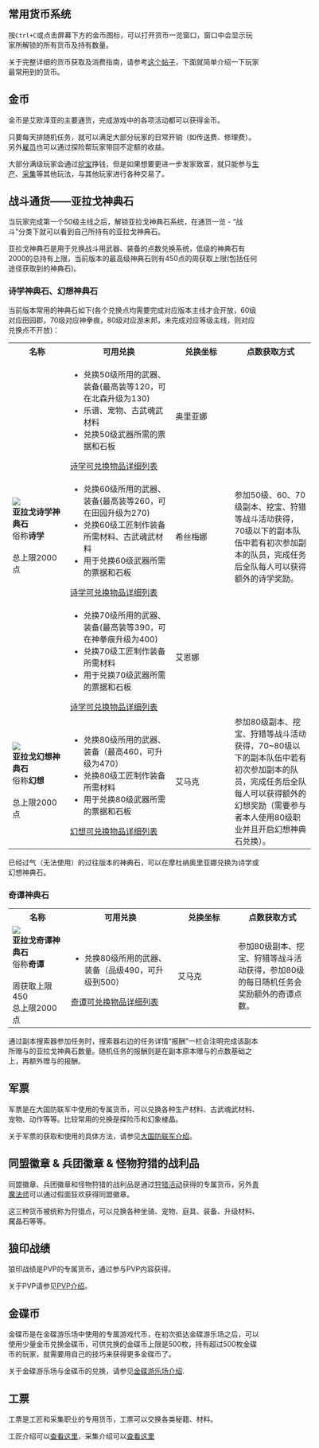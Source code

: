 ## 常用货币系统

按`Ctrl+C`或点击屏幕下方的金币图标，可以打开货币一览窗口，窗口中会显示玩家所解锁的所有货币及持有数量。

关于完整详细的货币获取及消费指南，请参考[这个帖子](https://bbs.nga.cn/read.php?tid=15299927)，下面就简单介绍一下玩家最常用到的货币。

## 金币

金币是艾欧泽亚的主要通货，完成游戏中的各项活动都可以获得金币。

只要每天排随机任务，就可以满足大部分玩家的日常开销（如传送费、修理费）。另外[雇员](/advanced/retainer.md)也可以通过探险帮玩家带回不定额的收益。

大部分满级玩家会通过[挖宝](/topic/battle.md)挣钱，但是如果想要更进一步发家致富，就只能参与[生产](/topic/craft.md)、[采集](/topic/gather.md)等其他玩法，与其他玩家进行各种交易了。

## 战斗通货——亚拉戈神典石

当玩家完成第一个50级主线之后，解锁亚拉戈神典石系统，在通货一览 - “战斗”分类下就可以看到自己所持有的亚拉戈神典石。

亚拉戈神典石是用于兑换战斗用武器、装备的点数兑换系统，低级的神典石有2000的总持有上限，当前版本的最高级神典石则有450点的周获取上限(包括任何途径获取到的神典石)。

### 诗学神典石、幻想神典石

当前版本常用的神典石如下(各个兑换点均需要完成对应版本主线才会开放，60级对应田园郡，70级对应神拳痕，80级对应游末邦，未完成对应等级主线，则对应兑换点不开放)：
<div class="md-table"><table class="ui compact grey striped unstackable table" style="min-width: 38em;"><tr><th style="width: 10em">名称</th><th style="width: 20em">可用兑换</th><th style="width: 12em">兑换坐标</th><th style="width: 15em">点数获取方式</th></tr><tr><td rowspan="3"><img src="/images/icons/065023.png" class="no-zoom sm-icon"><br><strong>亚拉戈诗学神典石</strong><br>俗称<strong>诗学</strong><br><br>总上限2000点</td><td><ul><li>兑换50级所用的武器、装备(最高装等120，可在北森升级为130)</li><li>乐谱、宠物、古武魂武材料</li><li>兑换50级武器所需的票据和石板</li></ul><a href="https://ff14.huijiwiki.com/wiki/%E4%BA%9A%E6%8B%89%E6%88%88%E8%AF%97%E5%AD%A6%E7%A5%9E%E5%85%B8%E7%9F%B3">诗学可兑换物品详细列表</a></td><td>奥里亚娜<br><Pos name="摩杜纳" :x="22.7" :y="6.7" /></td><td rowspan="3">参加50级、60、70级副本、挖宝、狩猎等战斗活动获得，70级以下的副本队伍中若有初次参加副本的队员，完成任务后全队每人可以获得额外的诗学奖励。</td></tr><tr><td><ul><li>兑换60级所用的武器、装备(最高装等260，可在田园升级为270)</li> <li>兑换60级工匠制作装备所需材料、古武魂武材料</li> <li>用于兑换60级武器所需的票据和石板</li></ul><a href="https://ff14.huijiwiki.com/wiki/%E4%BA%9A%E6%8B%89%E6%88%88%E8%AF%97%E5%AD%A6%E7%A5%9E%E5%85%B8%E7%9F%B3">诗学可兑换物品详细列表</a></td><td>希丝梅娜<br><Pos name="田园郡" :x="5.8" :y="5.3" /></td></tr><tr><td><ul><li>兑换70级所用的武器、装备(最高装等390，可在神拳痕升级为400)</li> <li>兑换70级工匠制作装备所需材料</li> <li>用于兑换70级武器所需的票据和石板</li></ul><a href="https://ff14.huijiwiki.com/wiki/%E4%BA%9A%E6%8B%89%E6%88%88%E8%AF%97%E5%AD%A6%E7%A5%9E%E5%85%B8%E7%9F%B3">诗学可兑换物品详细列表</a></td><td>艾恩娜<br><Pos name="神拳痕" :x="13.8" :y="11.6" /></td></tr><tr><td><img src="/images/icons/065067.png" class="no-zoom sm-icon"><br><strong>亚拉戈幻想神典石</strong><br>俗称<strong>幻想</strong><br><br>总上限2000点</td><td><ul><li>兑换80级所用的武器、装备（最高460，可升级为470）</li><li>兑换80级工匠制作装备所需材料</li> <li>用于兑换80级武器所需的票据和石板</li></ul><a href="https://ff14.huijiwiki.com/wiki/%E4%BA%9A%E6%8B%89%E6%88%88%E5%B9%BB%E6%83%B3%E7%A5%9E%E5%85%B8%E7%9F%B3">幻想可兑换物品详细列表</a></td><td>艾马克<br><Pos name="游末邦" sub="树梢层" :x="10.2" :y="11.8" /></td><td>参加80级副本、挖宝、狩猎等战斗活动获得，70~80级以下的副本队伍中若有初次参加副本的队员，完成任务后全队每人可以获得额外的幻想奖励（需要参与者本人使用80级职业并且开启幻想神典石兑换）。</td></tr></table></div>

已经过气（无法使用）的过往版本的神典石，可以在摩杜纳奥里亚娜<Pos name="摩杜纳" :x="22.7" :y="6.7" />兑换为诗学或幻想神典石。

### 奇谭神典石
<div class="md-table"><table class="ui compact grey striped unstackable table" style="min-width: 38em;"><tr><th style="width: 10em">名称</th><th style="width: 20em">可用兑换</th><th style="width: 12em">兑换坐标</th><th style="width: 15em">点数获取方式</th></tr><tr><td><img src="/images/icons/065075.png" class="no-zoom sm-icon"><br><strong>亚拉戈奇谭神典石</strong><br>俗称<strong>奇谭</strong><br><br>周获取上限450<br>总上限2000点</td><td><ul><li>兑换80级所用的武器、装备（品级490，可升级到500）</li></ul><a href="https://ff14.huijiwiki.com/wiki/%E4%BA%9A%E6%8B%89%E6%88%88%E5%A5%87%E8%B0%AD%E7%A5%9E%E5%85%B8%E7%9F%B3">奇谭可兑换物品详细列表</a></td><td>艾马克<br><Pos name="游末邦" sub="树梢层" :x="10.2" :y="11.8" /></td><td>参加80级副本、挖宝、狩猎等战斗活动获得，参加80级的每日随机任务会奖励额外的奇谭点数。</td></tr></table></div>

通过副本搜索器参加任务时，搜索器右边的任务详情“报酬”一栏会注明完成该副本所赠与的亚拉戈神典石数量。随机任务的报酬则是在副本原本赠与的点数基础之上，再额外赠与的报酬。

## 军票

军票是在大国防联军中使用的专属货币，可以兑换各种生产材料、古武魂武材料、宠物、动作等等。比较常用的兑换是探险币和幻象棱晶。

关于军票的获取和使用的具体方法，请参见[大国防联军介绍](/advanced/grandCompany.md)。

## 同盟徽章 & 兵团徽章 & 怪物狩猎的战利品

同盟徽章、兵团徽章和怪物狩猎的战利品是通过[狩猎活动](/topic/hunt.md)获得的专属货币，另外[青魔法师](/job/bluemage.md)可以通过假面狂欢获得同盟徽章。

这三种货币被统称为狩猎点，可以兑换各种坐骑、宠物、庭具、装备、升级材料、魔晶石等等。

## 狼印战绩

狼印战绩是PVP的专属货币，通过参与PVP内容获得。

关于PVP请参见[PVP介绍](/topic/pvp.md)。

## 金碟币

金碟币是在金碟游乐场中使用的专属游戏代币，在初次抵达金碟游乐场之后，可以使用少量金币兑换金碟币，可供兑换的金碟币上限是500枚，持有超过500枚金碟币的玩家，就需要用自己的技巧来获得更多金碟币了。

关于金碟游乐场与金碟币的兑换，请参见[金碟游乐场介绍](/topic/goldsaucer.md).

## 工票

工票是工匠和采集职业的专用货币，工票可以交换各类秘籍、材料。

工匠介绍可以[查看这里](/topic/craft.md#%E7%94%9F%E4%BA%A7%E6%B8%B8%E6%88%8F%E5%86%85%E5%AE%B9)，采集介绍可以[查看这里](/topic/gather.md#%E9%87%87%E9%9B%86%E6%B8%B8%E6%88%8F%E5%86%85%E5%AE%B9)
